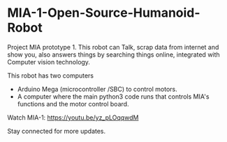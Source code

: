 # MIA-1-Open-Source-Humanoid-Robot
Project MIA prototype 1. This robot can Talk, scrap data from internet and show you, also answers things by searching things online,  integrated with Computer vision technology.

This robot has two computers
* Arduino Mega (microcontroller /SBC) to control motors.
* A computer where the main python3 code runs that controls MIA's functions and the motor control board.

Watch MIA-1: https://youtu.be/yz_pLOqqwdM

Stay connected for more updates.
